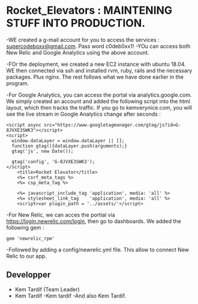 # Rocket_Elevators : MAINTENING STUFF INTO PRODUCTION.

-WE created a g-mail account for you to access the services : supercodeboxx@gmail.com. Pass word c0deb0xx1!
-YOu can access both New Relic and Google Analytics using the above account.

-FOr the deployment, we created a new EC2 instance with ubuntu 18.04. WE then connected via ssh and installed rvm, ruby, rails and the necessary packages. Plus nginx. The rest follows what we have done earlier in the program.

-For Google Analytics, you can access the portal via analytics.google.com. We simply created an account and added the following script into the html layout, which then tracks the traffic. If you go to kemverynice.com, you will see the live stream in Google Analytics change after seconds :

```
<script async src="https://www.googletagmanager.com/gtag/js?id=G-8JVXE3SWK3"></script>
<script>
  window.dataLayer = window.dataLayer || [];
  function gtag(){dataLayer.push(arguments);}
  gtag('js', new Date());

  gtag('config', 'G-8JVXE3SWK3');
</script>
    <title>Rocket Elevator</title>
    <%= csrf_meta_tags %>
    <%= csp_meta_tag %>
	
    <%= javascript_include_tag 'application', media: 'all' %>
    <%= stylesheet_link_tag    'application', media: 'all' %>
    <script>var plugin_path = '../assets/'</script>
```

-For New Relic, we can acces the portial via https://login.newrelic.com/login, then go to dashboards. We added the following gem :
```
gem 'newrelic_rpm'
```
-Followed by adding a config/newrelic.yml file. This allow to connect New Relic to our app.





## Developper
- Kem Tardif (Team Leader)
- Kem Tardif
-Kem tardif
-And also Kem Tardif.

